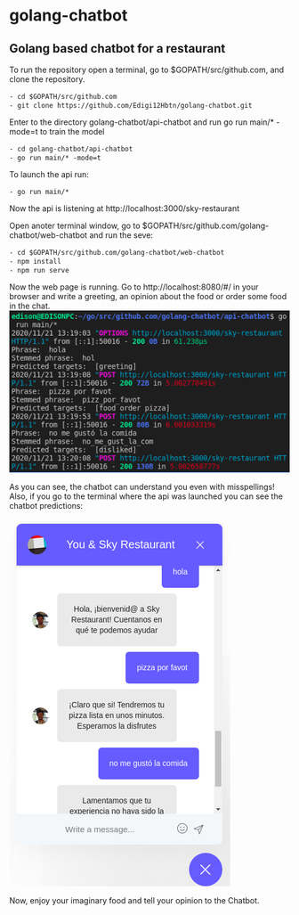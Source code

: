 # golang-chatbot

## Golang based chatbot for a restaurant

To run the repository open a terminal, go to $GOPATH/src/github.com, and clone the repository.

    - cd $GOPATH/src/github.com
    - git clone https://github.com/Edigi12Hbtn/golang-chatbot.git

Enter to the directory golang-chatbot/api-chatbot and run go run main/* -mode=t to train the model

    - cd golang-chatbot/api-chatbot
    - go run main/* -mode=t

To launch the api run:

    - go run main/*

Now the api is listening at http://localhost:3000/sky-restaurant

Open anoter terminal window, go to $GOPATH/src/github.com/golang-chatbot/web-chatbot and run the seve:

    - cd $GOPATH/src/github.com/golang-chatbot/web-chatbot
    - npm install
    - npm run serve

Now the web page is running. Go to http://localhost:8080/#/ in your browser and write a greeting, an opinion about the food or order some food in the chat.
![Screenshot](img/api-chatbot.png)

As you can see, the chatbot can understand you even with misspellings! Also, if you go to the terminal where the api was launched you can see the chatbot predictions:

![Screenshot](img/web-chatbot.png)

Now, enjoy your imaginary food and tell your opinion to the Chatbot.